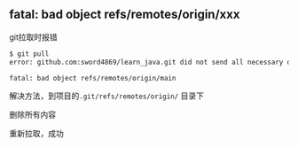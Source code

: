 ## fatal: bad object refs/remotes/origin/xxx

git拉取时报错

```bash
$ git pull     
error: github.com:sword4869/learn_java.git did not send all necessary objects

fatal: bad object refs/remotes/origin/main
```

解决方法，到项目的`.git/refs/remotes/origin/` 目录下

删除所有内容

重新拉取，成功